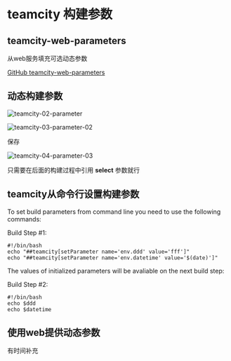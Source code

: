 # teamcity 构建参数

## teamcity-web-parameters

从web服务填充可选动态参数

[GitHub teamcity-web-parameters](https://github.com/grundic/teamcity-web-parameters)

## 动态构建参数

![teamcity-02-parameter](http://oi480zo5x.bkt.clouddn.com/teamcity-02-parameter.png)

![teamcity-03-parameter-02](http://oi480zo5x.bkt.clouddn.com/teamcity-03-parameter-02.png)

保存

![teamcity-04-parameter-03](http://oi480zo5x.bkt.clouddn.com/teamcity-04-parameter-03.png)

只需要在后面的构建过程中引用 **select** 参数就行

## teamcity从命令行设置构建参数

To set build parameters from command line you need to use the following commands:

Build Step #1:

```shell
#!/bin/bash
echo "##teamcity[setParameter name='env.ddd' value='fff']"
echo "##teamcity[setParameter name='env.datetime' value='$(date)']"
```

The values of initialized parameters will be avaliable on the next build step:

Build Step #2:

```shell
#!/bin/bash
echo $ddd
echo $datetime
```

## 使用web提供动态参数

有时间补充